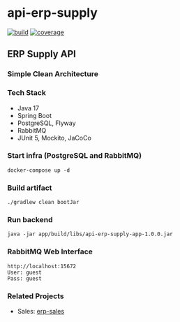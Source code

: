 # api-erp-supply
[![build](https://github.com/schambeck/api-erp-supply/actions/workflows/gradle.yml/badge.svg)](https://github.com/schambeck/api-erp-supply/actions/workflows/gradle.yml)
[![coverage](https://sonarcloud.io/api/project_badges/measure?project=schambeck_api-erp-supply&metric=coverage)](https://sonarcloud.io/summary/new_code?id=schambeck_api-erp-supply)

## ERP Supply API

### Simple Clean Architecture

### Tech Stack

- Java 17
- Spring Boot
- PostgreSQL, Flyway
- RabbitMQ
- JUnit 5, Mockito, JaCoCo

### Start infra (PostgreSQL and RabbitMQ)

    docker-compose up -d

### Build artifact

    ./gradlew clean bootJar

### Run backend

    java -jar app/build/libs/api-erp-supply-app-1.0.0.jar

### RabbitMQ Web Interface

    http://localhost:15672
    User: guest
    Pass: guest

### Related Projects

- Sales: [erp-sales](https://github.com/schambeck/api-erp-sales)
